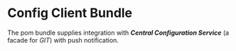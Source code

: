# Config Client Bundle

The pom bundle supplies integration with **_Central Configuration Service_** (a facade for *GIT*) with push notification.